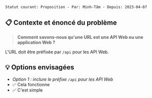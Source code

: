 ```text
Statut courant: Proposition - Par: Minh-Tâm - Depuis: 2023-04-07
```

## 📋 Contexte et énoncé du problème
> **Comment savons-nous qu'une URL est une API Web ou une application Web ?**

L'URL doit être préfixée par `/api` pour les API Web.

## 💡 Options envisagées
* _Option 1 : inclure le préfixe `/api` pour les API Web_
* ✅ Cela fonctionne
* ✅ C'est simple

